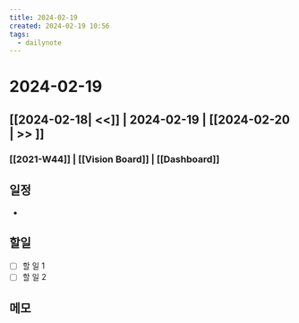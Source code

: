 ```yaml
---
title: 2024-02-19
created: 2024-02-19 10:56
tags:
  - dailynote
---
```

# 2024-02-19
## [[2024-02-18| <<]] | 2024-02-19 | [[2024-02-20 | >> ]]
### [[2021-W44]]   | [[Vision Board]] | [[Dashboard]]
## 일정
- 

## 할일
- [ ] 할 일 1
- [ ] 할 일 2

## 메모

